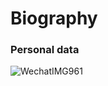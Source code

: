 # Biography
### Personal data
![WechatIMG961](https://user-images.githubusercontent.com/84455072/211825893-1540d10c-d880-4876-8c90-8ba1b3186591.jpeg)
